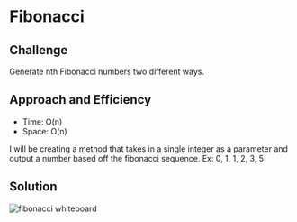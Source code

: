 # Fibonacci

## Challenge 
Generate nth Fibonacci numbers two different ways. 

## Approach and Efficiency

- Time: O(n)
- Space: O(n)

I will be creating a method that takes in a single integer as a parameter and output a number based off the fibonacci sequence.  Ex: 0, 1, 1, 2, 3, 5
## Solution
![fibonacci whiteboard](https://github.com/trecain/Data-Structures-and-Algorithms/blob/master/assets/fibonacci.jpg.jpg)
